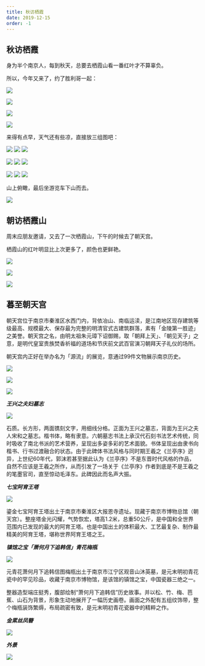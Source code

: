 ```yaml
---
title: 秋访栖霞
date: 2019-12-15
order: -1
---
```


## 秋访栖霞

身为半个南京人，每到秋天，总要去栖霞山看一番红叶才不算辜负。

所以，今年又来了，约了胜利哥一起：

![](/blog/imgs/fe9241d6fed308178d8f33c3f798c680.jpg)

![](/blog/imgs/d4aefc48a017642d73de2ad6b6f2ac0f.jpg)



![](/blog/imgs/f3101161dc5fb758ea63b72080c12fca.jpg)

![](/blog/imgs/181f2fc2c32af6aae10274aeb2a71827.jpg)

来得有点早，天气还有些凉，直接放三组图吧：

![](/blog/imgs/f9d0d782f49a33133e4e66469d74b64c.jpg) 
![](/blog/imgs/4f24211bff74166d48a5eed0da5abcba.jpg) 
![](/blog/imgs/03d03c6aac5debdff3aeb08c2d17a45c.jpg)

![](/blog/imgs/4642923aac671073c5cde5f2ed715a1c.jpg)
![](/blog/imgs/6ad860038b9cd0cf34d7847672252a06.jpg)
![](/blog/imgs/0cf706e1f17af7a2b8159d40c0281f79.jpg)

![](/blog/imgs/5b4a85220684bb91f70559bac6cc5d65.jpg)
![](/blog/imgs/929807d01c8f7d600286e51d667ec0d6.jpg) 
![](/blog/imgs/cd0e5a4f646ed267bb8eb1606ba39252.jpg)

山上俯瞰，最后坐游览车下山而去。

![](/blog/imgs/db79c82459a1497ae902aeca6c513c5b.jpg)

## 朝访栖霞山

周末应朋友邀请，又去了一次栖霞山，下午的时候去了朝天宫。

栖霞山的红叶明显比上次更多了，颜色也更鲜艳。

![](/blog/imgs/834acdf1e2d11105839eabfcacc18532.jpg)

![](/blog/imgs/625edb9ddbabb0b35c243ef472c86af3.jpg)

![](/blog/imgs/d33c71c855ae4ea57150a99f2b08b051.jpg)

## 暮至朝天宫

朝天宫位于南京市秦淮区水西门内，背依冶山、南临运渎，是江南地区现存建筑等级最高、规模最大、保存最为完整的明清官式古建筑群落，素有「金陵第一胜迹」之美誉。朝天宫之名，由明太祖朱元璋下诏御赐，取「朝拜上天」、「朝见天子」之意，是明代皇室贵族焚香祈福的道场和节庆前文武百官演习朝拜天子礼仪的场所。

朝天宫内正好在举办名为「源流」的展览，意通过99件文物展示南京历史。

![](/blog/imgs/e8bdac08fcf7125b0d3adb9509e75c51.jpg)

![](/blog/imgs/51472b0eeece6ca3541ffc4fb00a1acb.jpg)

![](/blog/imgs/bb3a650fe0ecea1ece0f9ff1742bd37a.jpg)

***王兴之夫妇墓志***

![](/blog/imgs/e8d410fe4ff21d51d6fb135d7fce0b1d.jpg)

石质。长方形，两面镌刻文字，用细线分格。正面为王兴之墓志，背面为王兴之夫人宋和之墓志。楷书体，略有隶意。六朝墓志书法上承汉代石刻书法艺术传统，同时吸收了南北书派的艺术营养，呈现出多姿多彩的艺术面貌。书体呈现出由隶书向楷书、行书过渡融合的状态。由于此碑体书法风格与同时期王羲之《兰亭序》迥异，上世纪60年代，郭沫若甚至据此认为《兰亭序》不是东晋时代风格的作品，自然不应该是王羲之所作，从而引发了一场关于《兰亭序》作者到底是不是王羲之的笔墨官司，直至惊动毛泽东。此碑因此而名声大振。

***七宝阿育王塔***

![](/blog/imgs/1ba3bffed1c4d9b06156119b892ca0ad.jpg)

鎏金七宝阿育王塔出土于南京市秦淮区大报恩寺遗址。现藏于南京市博物总馆（朝天宫）。整座塔金光闪耀，气势恢宏，塔高1.2米，总重50公斤，是中国和全世界范围内已发现的最大的阿育王塔。也是中国出土的体积最大、工艺最复杂、制作最精美的阿育王塔，堪称世界阿育王塔之王。

***镇馆之宝「萧何月下追韩信」青花梅瓶***

![](/blog/imgs/7f912179676edb0959f913fb3678373a.jpg)

元青花萧何月下追韩信图梅瓶出土于南京市江宁区观音山沐英墓，是元末明初青花瓷中的罕见珍品，收藏于南京市博物馆，是该馆的镇馆之宝，中国瓷器三绝之一。

整器造型端庄挺秀，腹部绘制“萧何月下追韩信”历史故事。并以松、竹、梅、芭蕉、山石为背景，形象生动地展开了一幅历史画卷。画面之外配有五组纹饰带，整个梅瓶装饰繁缛，布局疏密有致，是元末明初青花瓷器中的精粹之作。

***金累丝凤簪***

![](/blog/imgs/154619486075ed652cd22fae38575cf3.jpg)

***外景***

![](/blog/imgs/707e4e114d23f320ed7da5cad94800ab.jpg)